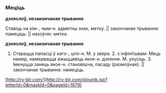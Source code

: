 ### Меціць
**дзеяслоў, незакончанае трыванне**

Ставіць на кім-, чым-н. адметны знак, метку. || закончанае трыванне: памеціць. || назоўнік: метка.

**дзеяслоў, незакончанае трыванне**

1. Старацца папасці ў каго-, што-н. М. у звера. 2. з інфінітывам: Мець намер, намервацца ажыццявіць якое-н. дзеянне. М. укусіць. 3. Імкнуцца заняць якое-н. становішча, пасаду (размоўнае). || закончанае трыванне: намеціць.

<a rel="author">[http://rv-blr.com/](http://rv-blr.com/slounik.jsp?letterId=0&maskId=0&pageId=1679)</a>

